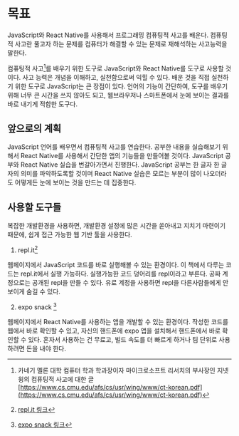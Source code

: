 # 목표

JavaScript와 React Native를 사용해서 프로그래밍 컴퓨팅적 사고를 배운다.
컴퓨팅적 사고란 풀고자 하는 문제를 컴퓨터가 해결할 수 있는 문제로 재해석하는 사고능력을 말한다.

컴퓨팅적 사고[^컴퓨팅적사고]를 배우기 위한 도구로 JavaScript와 React Native를 도구로 사용할 것이다.
사고 능력은 개념을 이해하고, 실천함으로써 익힐 수 있다.
배운 것을 직접 실천하기 위한 도구로 JavaScript는 큰 장점이 있다.
언어의 기능이 간단하여, 도구를 배우기 위해 너무 큰 시간을 쓰지 않아도 되고, 웹브라우저나
스마트폰에서 눈에 보이는 결과를 바로 내기게 적합한 도구다.

[^컴퓨팅적사고]: 카네기 멜론 대학 컴퓨터 학과 학과장이자 마이크로소프트 리서치의 부사장인 지넷 윙의 컴퓨팅적 사고에 대한 글 [https://www.cs.cmu.edu/afs/cs/usr/wing/www/ct-korean.pdf](https://www.cs.cmu.edu/afs/cs/usr/wing/www/ct-korean.pdf)

## 앞으로의 계획

JavaScript 언어를 배우면서 컴퓨팅적 사고를 연습한다.
공부한 내용을 실습해보기 위해서 React Native를 사용해서 간단한 앱의 기능들을 만들어볼 것이다.
JavaScript 공부와 React Native 실습을 번갈아가면서 진행한다.
JavaScript 공부는 한 글자 한 글자의 의미를 파악하도록할 것이며 React Native 실습은
모르는 부분이 많이 나오더라도 어떻게든 눈에 보이는 것을 만드는 데 집중한다.

## 사용할 도구들

복잡한 개발환경을 사용하면, 개발환경 설정에 많은 시간을 쏟아내고 지치기 마련이기 때문에,
쉽게 접근 가능한 웹 기반 툴을 사용한다.

1. repl.it[^replitlink]

웹페이지에서 JavaScript 코드를 바로 실행해볼 수 있는 환경이다.
이 책에서 다루는 코드는 repl.it에서 실행 가능하다.
실행가능한 코드 덩어리를 repl이라고 부른다. 공짜 계정으로는 공개된 repl을 만들 수 있다.
유료 계정을 사용하면 repl을 다른사람들에게 안보이게 숨길 수 있다.

[^replitlink]: [repl.it 링크](https://repl.it)

2. expo snack [^exposnacklink]

웹페이지에서 React Native를 사용하는 앱을 개발할 수 있는 환경이다.
작성한 코드를 웹에서 바로 확인할 수 있고, 자신의 핸드폰에 expo 앱을 설치해서
핸드폰에서 바로 확인할 수 있다. 혼자서 사용하는 건 무료고, 빌드 속도를 더 빠르게 하거나
팀 단위로 사용하려면 돈을 내야 한다.

[^exposnacklink]: [expo snack 링크](https://snack.expo.io)

